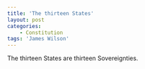 ```yaml
---
title: 'The thirteen States'
layout: post
categories:
    - Constitution
tags: 'James Wilson'
---
```


The thirteen States are thirteen Sovereignties.

